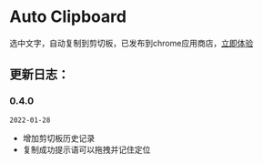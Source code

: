 # Auto Clipboard

选中文字，自动复制到剪切板，已发布到chrome应用商店，[立即体验](https://chrome.google.com/webstore/detail/auto-clipboard/inhnhgihdkbalmmojcbpalkkmhkmcdjm)

## 更新日志：  

### 0.4.0
```2022-01-28```

* 增加剪切板历史记录
* 复制成功提示语可以拖拽并记住定位